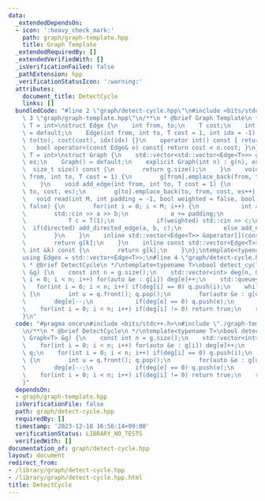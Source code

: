 ```yaml
---
data:
  _extendedDependsOn:
  - icon: ':heavy_check_mark:'
    path: graph/graph-template.hpp
    title: Graph Template
  _extendedRequiredBy: []
  _extendedVerifiedWith: []
  _isVerificationFailed: false
  _pathExtension: hpp
  _verificationStatusIcon: ':warning:'
  attributes:
    document_title: DetectCycle
    links: []
  bundledCode: "#line 2 \"graph/detect-cycle.hpp\"\n#include <bits/stdc++.h>\n#line\
    \ 3 \"graph/graph-template.hpp\"\n/**\n * @brief Graph Template\n */\ntemplate<typename\
    \ T = int>\nstruct Edge {\n    int from, to;\n    T cost;\n    int idx;\n    Edge()\
    \ = default;\n    Edge(int from, int to, T cost = 1, int idx = -1) : from(from),\
    \ to(to), cost(cost), idx(idx) {}\n    operator int() const { return to; }\n \
    \   bool operator<(const Edge& o) const{ return cost < o.cost; }\n};\ntemplate<typename\
    \ T = int>\nstruct Graph {\n    std::vector<std::vector<Edge<T>>> g;\n    int\
    \ es;\n    Graph() = default;\n    explicit Graph(int n) : g(n), es(0) {}\n  \
    \  size_t size() const {\n        return g.size();\n    }\n    void add_directed_edge(int\
    \ from, int to, T cost = 1) {\n        g[from].emplace_back(from, to, cost, es++);\n\
    \    }\n    void add_edge(int from, int to, T cost = 1) {\n        g[from].emplace_back(from,\
    \ to, cost, es);\n        g[to].emplace_back(to, from, cost, es++);\n    }\n \
    \   void read(int M, int padding = -1, bool weighted = false, bool directed =\
    \ false) {\n        for(int i = 0; i < M; i++) {\n            int a, b;\n    \
    \        std::cin >> a >> b;\n            a += padding;\n            b += padding;\n\
    \            T c = T(1);\n            if(weighted) std::cin >> c;\n          \
    \  if(directed) add_directed_edge(a, b, c);\n            else add_edge(a, b, c);\n\
    \        }\n    }\n    inline std::vector<Edge<T>> &operator[](const int &k) {\n\
    \        return g[k];\n    }\n    inline const std::vector<Edge<T>> &operator[](const\
    \ int &k) const {\n        return g[k];\n    }\n};\ntemplate<typename T = int>\n\
    using Edges = std::vector<Edge<T>>;\n#line 4 \"graph/detect-cycle.hpp\"\n/**\n\
    \ * @brief DetectCycle\n */\ntemplate<typename T>\nbool detect_cycle(const Graph<T>\
    \ &g) {\n    const int n = g.size();\n    std::vector<int> deg(n, 0);\n    for(int\
    \ i = 0; i < n; i++) for(auto &e : g[i]) deg[e]++;\n    std::queue<int> q;\n \
    \   for(int i = 0; i < n; i++) if(deg[i] == 0) q.push(i);\n    while(!q.empty())\
    \ {\n        int u = q.front(); q.pop();\n        for(auto &e : g[u]) {\n    \
    \        deg[e]--;\n            if(deg[e] == 0) q.push(e);\n        }\n    }\n\
    \    for(int i = 0; i < n; i++) if(deg[i] != 0) return true;\n    return false;\n\
    }\n"
  code: "#pragma once\n#include <bits/stdc++.h>\n#include \"./graph-template.hpp\"\
    \n/**\n * @brief DetectCycle\n */\ntemplate<typename T>\nbool detect_cycle(const\
    \ Graph<T> &g) {\n    const int n = g.size();\n    std::vector<int> deg(n, 0);\n\
    \    for(int i = 0; i < n; i++) for(auto &e : g[i]) deg[e]++;\n    std::queue<int>\
    \ q;\n    for(int i = 0; i < n; i++) if(deg[i] == 0) q.push(i);\n    while(!q.empty())\
    \ {\n        int u = q.front(); q.pop();\n        for(auto &e : g[u]) {\n    \
    \        deg[e]--;\n            if(deg[e] == 0) q.push(e);\n        }\n    }\n\
    \    for(int i = 0; i < n; i++) if(deg[i] != 0) return true;\n    return false;\n\
    }"
  dependsOn:
  - graph/graph-template.hpp
  isVerificationFile: false
  path: graph/detect-cycle.hpp
  requiredBy: []
  timestamp: '2023-12-18 16:56:14+09:00'
  verificationStatus: LIBRARY_NO_TESTS
  verifiedWith: []
documentation_of: graph/detect-cycle.hpp
layout: document
redirect_from:
- /library/graph/detect-cycle.hpp
- /library/graph/detect-cycle.hpp.html
title: DetectCycle
---
```

